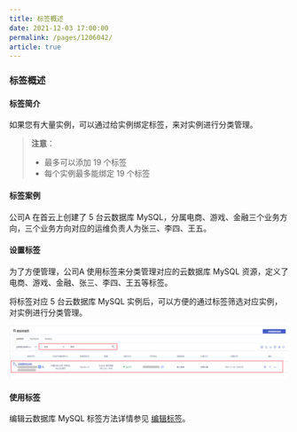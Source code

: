 ```yaml
---
title: 标签概述
date: 2021-12-03 17:00:00
permalink: /pages/1206042/
article: true
---
```


### 标签概述

#### 标签简介

如果您有大量实例，可以通过给实例绑定标签，来对实例进行分类管理。

> **注意**：
>
> - 最多可以添加 19 个标签
> - 每个实例最多能绑定 19 个标签
>

#### 标签案例

公司A 在首云上创建了 5 台云数据库 MySQL，分属电商、游戏、金融三个业务方向，三个业务方向对应的运维负责人为张三、李四、王五。

#### 设置标签

为了方便管理，公司A 使用标签来分类管理对应的云数据库 MySQL 资源，定义了电商、游戏、金融、张三、李四、王五等标签。

将标签对应 5 台云数据库 MySQL 实例后，可以方便的通过标签筛选对应实例，对实例进行分类管理。

![tag_list](./../../pic/tag_list.png)

#### 使用标签

编辑云数据库 MySQL 标签方法详情参见 [编辑标签](./01.编辑标签.md)。
